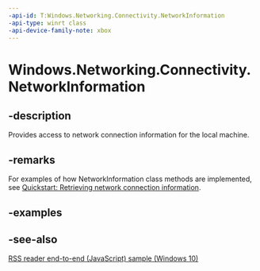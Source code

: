 ```yaml
---
-api-id: T:Windows.Networking.Connectivity.NetworkInformation
-api-type: winrt class
-api-device-family-note: xbox
---
```


<!-- Class syntax.
public class NetworkInformation 
-->

# Windows.Networking.Connectivity.NetworkInformation

## -description

Provides access to network connection information for the local machine.

## -remarks

For examples of how NetworkInformation class methods are implemented, see [Quickstart: Retrieving network connection information](/previous-versions/windows/apps/hh452990(v=win.10)).

## -examples

## -see-also

[RSS reader end-to-end (JavaScript) sample (Windows 10)](https://github.com/microsoft/Windows-universal-samples/tree/main/archived/FeedReader)
